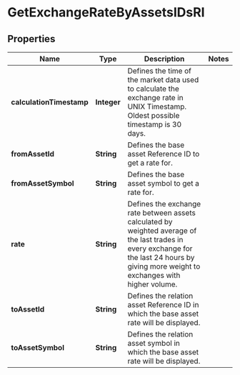

# GetExchangeRateByAssetsIDsRI


## Properties

| Name | Type | Description | Notes |
|------------ | ------------- | ------------- | -------------|
|**calculationTimestamp** | **Integer** | Defines the time of the market data used to calculate the exchange rate in UNIX Timestamp. Oldest possible timestamp is 30 days. |  |
|**fromAssetId** | **String** | Defines the base asset Reference ID to get a rate for. |  |
|**fromAssetSymbol** | **String** | Defines the base asset symbol to get a rate for. |  |
|**rate** | **String** | Defines the exchange rate between assets calculated by weighted average of the last trades in every exchange for the last 24 hours by giving more weight to exchanges with higher volume. |  |
|**toAssetId** | **String** | Defines the relation asset Reference ID in which the base asset rate will be displayed. |  |
|**toAssetSymbol** | **String** | Defines the relation asset symbol in which the base asset rate will be displayed. |  |




